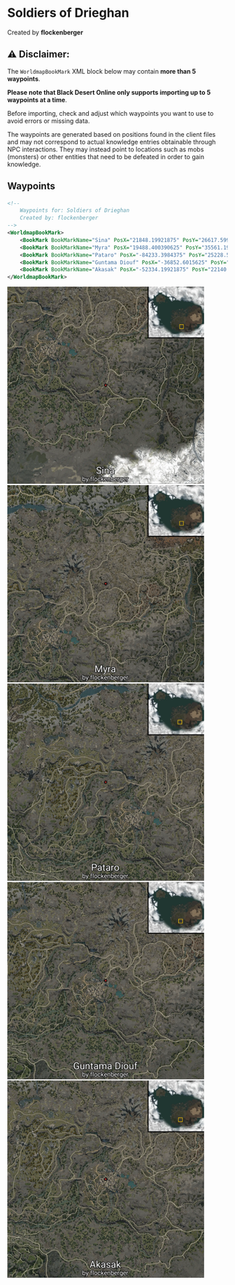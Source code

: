 # Soldiers of Drieghan
Created by **flockenberger**

## ⚠️ Disclaimer:
The `WorldmapBookMark` XML block below may contain **more than 5 waypoints**.

**Please note that Black Desert Online only supports importing up to 5 waypoints at a time**.

Before importing, check and adjust which waypoints you want to use to avoid errors or missing data.

The waypoints are generated based on positions found in the client files and may not correspond to actual knowledge entries obtainable through NPC interactions.
They may instead point to locations such as mobs (monsters) or other entities that need to be defeated in order to gain knowledge.

## Waypoints
```xml
<!--
    Waypoints for: Soldiers of Drieghan
    Created by: flockenberger
-->
<WorldmapBookMark>
    <BookMark BookMarkName="Sina" PosX="21848.19921875" PosY="26617.599609375" PosZ="-452166.0" />
    <BookMark BookMarkName="Myra" PosX="19488.400390625" PosY="35561.19921875" PosZ="-340168.0" />
    <BookMark BookMarkName="Pataro" PosX="-84233.3984375" PosY="25228.599609375" PosZ="-361820.0" />
    <BookMark BookMarkName="Guntama Diouf" PosX="-36852.6015625" PosY="23828.30078125" PosZ="-394477.0" />
    <BookMark BookMarkName="Akasak" PosX="-52334.19921875" PosY="22140.900390625" PosZ="-404658.0" />
</WorldmapBookMark>
```

<img src="./Soldiers of Drieghan_Sina_Preview.webp" width="450"/> <img src="./Soldiers of Drieghan_Myra_Preview.webp" width="450"/> <img src="./Soldiers of Drieghan_Pataro_Preview.webp" width="450"/> <img src="./Soldiers of Drieghan_Guntama Diouf_Preview.webp" width="450"/> <img src="./Soldiers of Drieghan_Akasak_Preview.webp" width="450"/> 